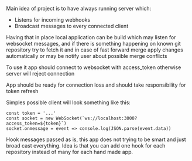 Main idea of project is to have always running server which:

- Listens for incoming webhooks
- Broadcast messages to every connected client

Having that in place local application can be build which may listen for websocket messages, and if there is something happening on known git repository try to fetch it and in case of fast forward merge apply changes automatically or may be notify user about possible merge conflicts

To use it app should connect to websocket with access_token otherwise server will reject connection

App should be ready for connection loss and should take responsibility for token refresh

Simples possible client will look something like this:

```
const token = '...'
const socket = new WebSocket(`ws://localhost:3000?access_token=${token}`)
socket.onmessage = event => console.log(JSON.parse(event.data))
```

Hook messages passed as is, this app does not trying to be smart and just broad cast everything. Idea is that you can add one hook for each repository instead of many for each hand made app.
